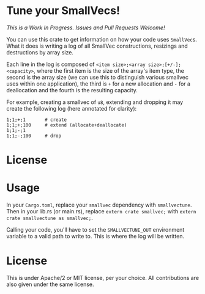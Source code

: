# Tune your SmallVecs!

*This is a Work In Progress. Issues and Pull Requests Welcome!*

You can use this crate to get information on how your code uses `SmallVec`s.
What it does is writing a log of all SmallVec constructions, resizings and
destructions by array size.

Each line in the log is composed of `<item size>;<array
size>;[+/-];<capacity>`, where the first item is the size of the array's item
type, the second is the array size (we can use this to distinguish various
smallvec uses within one application), the third is `+` for a new allocation
and `-` for a deallocation and the fourth is the resulting capacity.

For example, creating a smallvec of `u8`, extending and dropping it may create
the following log (here annotated for clarity):

```
1;1;+;1       # create
1;1;+;100     # extend (allocate+deallocate)
1;1;-;1
1;1;-;100     # drop
```

# License

# Usage

In your `Cargo.toml`, replace your `smallvec` dependency with `smallvectune`. Then
in your lib.rs (or main.rs), replace `extern crate smallvec;` with
`extern crate smallvectune as smallvec;`.

Calling your code, you'll have to set the `SMALLVECTUNE_OUT` environment variable
to a valid path to write to. This is where the log will be written. 

# License

This is under Apache/2 or MIT license, per your choice. All contributions
are also given under the same license.
